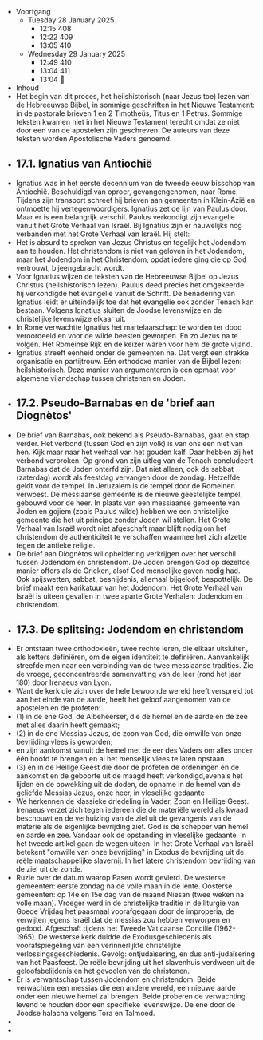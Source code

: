 - Voortgang
	- Tuesday 28 January 2025
		- 12:15 408
		- 12:22 409
		- 13:05 410
	- Wednesday 29 January 2025
		- 12:49 410
		- 13:04 411
		- 13:04 🛑
- Inhoud
- Het begin van dit proces, het heilshistorisch (naar Jezus toe) lezen van de Hebreeuwse Bijbel, in sommige geschriften in het Nieuwe Testament: in de pastorale brieven 1 en 2 Timotheüs, Titus en 1 Petrus. Sommige teksten kwamen niet in het Nieuwe Testament terecht omdat ze niet door een van de apostelen zijn geschreven. De auteurs van deze teksten worden Apostolische Vaders genoemd.
- ## 17.1. Ignatius van Antiochië
- Ignatius was in het eerste decennium van de tweede eeuw bisschop van Antiochië. Beschuldigd van oproer, gevangengenomen, naar Rome. Tijdens zijn transport schreef hij brieven aan gemeenten in Klein-Azië en ontmoette hij vertegenwoordigers. Ignatius zet de lijn van Paulus door. Maar er is een belangrijk verschil. Paulus verkondigt zijn evangelie vanuit het Grote Verhaal van Israël. Bij Ignatius zijn er nauwelijks nog verbanden met het Grote Verhaal van Israël. Hij stelt:
- Het is absurd te spreken van Jezus Christus
  en tegelijk het Jodendom aan te houden.
  Het christendom is niet van geloven in het Jodendom,
  maar het Jodendom in het Christendom,
  opdat iedere ging die op God vertrouwt, bijeengebracht wordt.
- Voor Ignatius wijzen de teksten van de Hebreeuwse Bijbel op Jezus Christus (heilshistorisch lezen). Paulus deed precies het omgekeerde: hij verkondigde het evangelie vanuit de Schrift. De benadering van Ignatius leidt er uiteindelijk toe dat het evangelie ook zonder Tenach kan bestaan. Volgens Ignatius sluiten de Joodse levenswijze en de christelijke levenswijze elkaar uit.
- In Rome verwachtte Ignatius het martelaarschap: te worden ter dood veroordeeld en voor de wilde beesten geworpen. En zo Jezus na te volgen. Het Romeinse Rijk en de keizer waren voor hem de grote vijand.
- Ignatius streeft eenheid onder de gemeenten na. Dat vergt een strakke organisatie en partijtrouw. Eén orthodoxe manier van de Bijbel lezen: heilshistorisch. Deze manier van argumenteren is een opmaat voor algemene vijandschap tussen christenen en Joden.
- ## 17.2. Pseudo-Barnabas en de 'brief aan Diognètos'
- De brief van Barnabas, ook bekend als Pseudo-Barnabas, gaat en stap verder. Het verbond (tussen God en zijn volk) is van ons een niet van hen. Kijk maar naar het verhaal van het gouden kalf. Daar hebben zij het verbond verbroken. Op grond van zijn uitleg van de Tenach concludeert Barnabas dat de Joden onterfd zijn. Dat niet alleen, ook de sabbat (zaterdag) wordt als feestdag vervangen door de zondag. Hetzelfde geldt voor de tempel. In Jeruzalem is de tempel door de Romeinen verwoest. De messiaanse gemeente is de nieuwe geestelijke tempel, gebouwd voor de heer. In plaats van een messiaanse gemeente van Joden en gojiem (zoals Paulus wilde) hebben we een christelijke gemeente die het uit principe zonder Joden wil stellen. Het Grote Verhaal van Israël wordt niet afgeschaft maar blijft nodig om het christendom de authenticiteit te verschaffen waarmee het zich afzette tegen de antieke religie.
- De brief aan Diognètos wil opheldering verkrijgen over het verschil tussen Jodendom en christendom. De Joden brengen God op dezelfde manier offers als de Grieken, alsof God menselijke gaven nodig had. Ook spijswetten, sabbat, besnijdenis, allemaal bijgeloof, bespottelijk. De brief maakt een karikatuur van het Jodendom. Het Grote Verhaal van Israël is uiteen gevallen in twee aparte Grote Verhalen: Jodendom en christendom.
- ## 17.3. De splitsing: Jodendom en christendom
- Er ontstaan twee orthodoxieën, twee rechte leren, die elkaar uitsluiten, als ketters definiëren, om de eigen identiteit te definiëren. Aanvankelijk streefde men naar een verbinding van de twee messiaanse tradities. Zie de vroege, geconcentreerde samenvatting van de leer (rond het jaar 180) door Irenaeus van Lyon.
- Want de kerk die zich over de hele bewoonde wereld heeft verspreid tot aan het einde van de aarde,
  heeft het geloof aangenomen van de apostelen en de profeten:
- (1) in de ene God, de Albeheerser,
  die de hemel en de aarde en de zee met alles daarin heeft gemaakt;
- (2) in de ene Messias Jezus, de zoon van God,
  die omwille van onze bevrijding vlees is geworden;
- en zijn aankomst vanuit de hemel met de eer des Vaders
  om alles onder één hoofd te brengen
  en al het menselijk vlees te laten opstaan.
- (3) en in de Heilige Geest
  die door de profeten de ordeningen en de aankomst en de geboorte uit de maagd heeft verkondigd,evenals het lijden en de opwekking uit de doden,
  de opname in de hemel van de geliefde Messias Jezus, onze heer,
  in vleselijke gedaante
- We herkennen de klassieke driedeling in Vader, Zoon en Heilige Geest. Irenaeus verzet zich tegen iedereen die de materiële wereld als kwaad beschouwt en de verhuizing van de ziel uit de gevangenis van de materie als de eigenlijke bevrijding ziet. God is de schepper van hemel en aarde en zee. Vandaar ook de opstanding in vleselijke gedaante. In het tweede artikel gaan de wegen uiteen. In het Grote Verhaal van Israël betekent "omwille van onze bevrijding" in Exodus de bevrijding uit de reële maatschappelijke slavernij. In het latere christendom bevrijding van de ziel uit de zonde.
- Ruzie over de datum waarop Pasen wordt gevierd. De westerse gemeenten: eerste zondag na de volle maan in de lente. Oosterse gemeenten: op 14e en 15e dag van de maand Niesan (twee weken na volle maan). Vroeger werd in de christelijke traditie in de liturgie van Goede Vrijdag het paasmaal voorafgegaan door de improperia, de verwijten jegens Israël dat de messias zou hebben verworpen en gedood. Afgeschaft tijdens het Tweede Vaticaanse Concilie (1962-1965). De westerse kerk duidde de Exodusgeschiedenis als voorafspiegeling van een verinnerlijkte christelijke verlossingsgeschiedenis. Gevolg: ontjudaïsering, en dus anti-judaïsering van het Paasfeest. De reële bevrijding uit het slavenhuis verdween uit de geloofsbelijdenis en het gevoelen van de christenen.
- Er is verwantschap tussen Jodendom en christendom. Beide verwachten een messias die een andere wereld, een nieuwe aarde onder een nieuwe hemel zal brengen. Beide proberen de verwachting levend te houden door een specifieke levenswijze. De ene door de Joodse halacha volgens Tora en Talmoed.
-
-